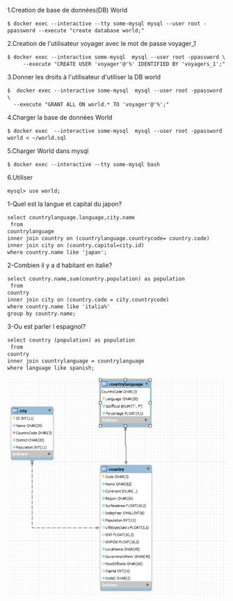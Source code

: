 
1.Creation de base de données(DB) World
```
$ docker exec --interactive --tty some-mysql mysql --user root -ppassword --execute "create database world;"
```
2.Creation de l'utilisateur voyager avec le mot de passe voyager_1
```
$ docker exec --interactive some-mysql  mysql --user root -ppassword \
     --execute "CREATE USER 'voyager'@'%' IDENTIFIED BY 'voyagers_1';"
 ```
3.Donner les droits à l'utilisateur d'utiliser la DB world
```
$  docker exec --interactive some-mysql  mysql --user root -ppassword \
  --execute "GRANT ALL ON world.* TO 'voyager'@'%';" 
```

4.Charger la base de données World
```
$ docker exec  --interactive some-mysql  mysql --user root -ppassword world < ~/world.sql
```

5.Charger World dans mysql
```
$ docker exec --interactive --tty some-mysql bash
```

6.Utiliser 
```
mysql> use world;
```

1-Quel est la langue et capital du japon?
```
select countrylanguage.language,city.name
 from 
countrylanguage
inner join country on (countrylanguage.countrycode= country.code) 
inner join city on (country.capital=city.id)
where country.name like 'japan';
```
2-Combien il y a d habitant en italie?
```
select country.name,sum(country.population) as population
 from 
country 
inner join city on (country.code = city.countrycode)
where country.name like 'italia%'
group by country.name;
```

3-Ou est parler l espagnol?
```
select country (population) as population
 from 
country 
inner join countrylanguage = countrylanguage
where language like spanish;
```






![alt tag](Captureworld.PNG)
